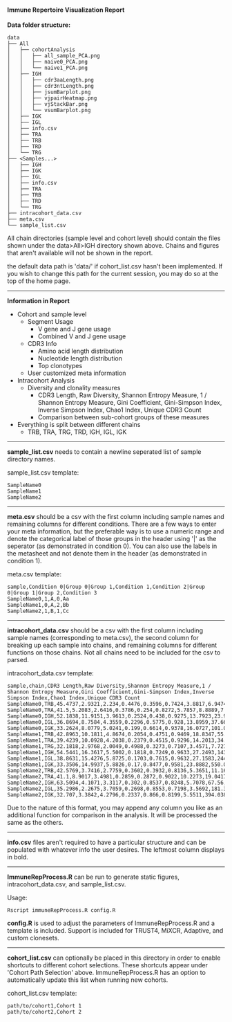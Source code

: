 #### Immune Repertoire Visualization Report

**Data folder structure:**

```
data
├── All
│   ├── cohortAnalysis
│   │   ├── all_sample_PCA.png
│   │   ├── naive0_PCA.png
│   │   └── naive1_PCA.png
│   ├── IGH
│   │   ├── cdr3aaLength.png
│   │   ├── cdr3ntLength.png
│   │   ├── jsumBarplot.png
│   │   ├── vjpairHeatmap.png
│   │   ├── vjStackBar.png
│   │   └── vsumBarplot.png
│   ├── IGK
│   ├── IGL
│   ├── info.csv
│   ├── TRA
│   ├── TRB
│   ├── TRD
│   └── TRG
├── <Samples...>
│   ├── IGH
│   ├── IGK
│   ├── IGL
│   ├── info.csv
│   ├── TRA
│   ├── TRB
│   ├── TRD
│   └── TRG
├── intracohort_data.csv
├── meta.csv
└── sample_list.csv
```

All chain directories (sample level and cohort level) 
should contain the files shown under the data>All>IGH directory shown above.
Chains and figures that aren't available will not be shown in the report.

the default data path is 'data/' if cohort_list.csv hasn't been implemented. If you wish to change this path for the current session, you may do so at the top of the home page.

---

**Information in Report**

* Cohort and sample level 
    * Segment Usage
        * V gene and J gene usage
        * Combined V and J gene usage 
    * CDR3 Info
        * Amino acid length distribution
        * Nucleotide length distribution
        * Top clonotypes
    * User customized meta information 
* Intracohort Analysis
    * Diversity and clonality measures
        * CDR3 Length, Raw Diversity, Shannon Entropy Measure, 1 / Shannon Entropy Measure, Gini Coefficient, Gini-Simpson Index, Inverse Simpson Index, Chao1 Index, Unique CDR3 Count
        * Comparison between sub-cohort groups of these measures
* Everything is split between different chains 
    * TRB, TRA, TRG, TRD, IGH, IGL, IGK

---

**sample_list.csv** needs to contain a newline seperated list of sample directory names.

sample_list.csv template:
```
SampleName0
SampleName1
SampleName2
```

---

**meta.csv** should be a csv with the first column including sample names and remaining columns for different conditions. 
There are a few ways to enter your meta information, but the preferable way is to use a numeric range and denote 
the categorical label of those groups in the header using '|' as the seperator (as demonstrated in condition 0). 
You can also use the labels in the metasheet and not denote them in the header (as demonstrated in condition 1).

meta.csv template:
```
sample,Condition 0|Group 0|Group 1,Condition 1,Condition 2|Group 0|Group 1|Group 2,Condition 3
SampleName0,1,A,0,Aa
SampleName1,0,A,2,Bb
SampleName2,1,B,1,Cc
```

---

**intracohort_data.csv** should be a csv with the first column including sample names (corresponding to meta.csv), 
the second column for breaking up each sample into chains, and remaining columns for different functions on those chains.
Not all chains need to be included for the csv to parsed.

intracohort_data.csv template:
```
sample,chain,CDR3 Length,Raw Diversity,Shannon Entropy Measure,1 / Shannon Entropy Measure,Gini Coefficient,Gini-Simpson Index,Inverse Simpson Index,Chao1 Index,Unique CDR3 Count
SampleName0,TRB,45.4737,2.9321,2.234,0.4476,0.3596,0.7424,3.8817,6.9474,6
SampleName0,TRA,41.5,5.2083,2.6416,0.3786,0.254,0.8272,5.7857,8.8889,7
SampleName0,IGH,52.1838,11.9151,3.9613,0.2524,0.438,0.9275,13.7923,23.9951,20
SampleName0,IGL,36.8694,8.7584,4.3559,0.2296,0.5775,0.928,13.8959,37.6653,34
SampleName0,IGK,33.2624,8.0779,5.0241,0.199,0.6614,0.9378,16.0727,101.0339,75
SampleName1,TRB,42.8963,10.1811,4.8674,0.2054,0.4751,0.9469,18.8347,55.8225,45
SampleName1,TRA,39.4239,10.0928,4.2038,0.2379,0.4515,0.9296,14.2013,34.012,26
SampleName1,TRG,32.1818,2.9768,2.0049,0.4988,0.3273,0.7107,3.4571,7.7273,5
SampleName1,IGH,54.5441,16.3617,5.5002,0.1818,0.7249,0.9633,27.2493,143.8969,115
SampleName1,IGL,38.8631,15.4276,5.8725,0.1703,0.7615,0.9632,27.1583,244.8357,215
SampleName1,IGK,33.3506,14.9937,5.8826,0.17,0.8477,0.9581,23.8882,550.0341,403
SampleName2,TRB,42.5769,3.7416,2.7759,0.3602,0.3932,0.8136,5.3651,11.1635,9
SampleName2,TRA,41.1,8.9017,3.4981,0.2859,0.2872,0.9022,10.2273,19.0417,13
SampleName2,IGH,63.5094,4.1071,3.3117,0.302,0.8537,0.8248,5.7078,67.56,45
SampleName2,IGL,35.2986,2.2675,3.7059,0.2698,0.8553,0.7198,3.5692,181.3025,153
SampleName2,IGK,32.707,3.3842,4.2796,0.2337,0.866,0.8199,5.5511,394.038,279
```

Due to the nature of this format, you may append any column you like as an additional function for comparison in the analysis. 
It will be processed the same as the others.

---

**info.csv** files aren't required to have a particular structure and can be populated with whatever info the user desires. 
The leftmost column displays in bold.

---

**ImmuneRepProcess.R** can be run to generate static figures, intracohort_data.csv, and sample_list.csv.

Usage:
```
Rscript immuneRepProcess.R config.R
```

**config.R** is used to adjust the parameters of ImmuneRepProcess.R and a template is included.
Support is included for TRUST4, MiXCR, Adaptive, and custom clonesets.

---

**cohort_list.csv** can optionally be placed in this directory in order to enable shortcuts to different cohort selections.
These shortcuts appear under 'Cohort Path Selection' above. ImmuneRepProcess.R has an option to automatically update this list when running new cohorts.

cohort_list.csv template:
```
path/to/cohort1,Cohort 1
path/to/cohort2,Cohort 2
```
